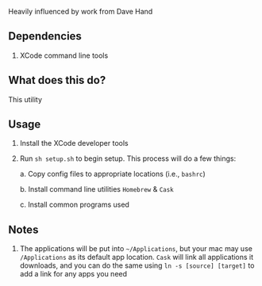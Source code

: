 Heavily influenced by work from Dave Hand

## Dependencies
1. XCode command line tools

## What does this do?
This utility

## Usage
1. Install the XCode developer tools
2. Run `sh setup.sh` to begin setup. This process will do a few things:

	a. Copy config files to appropriate locations (i.e., `bashrc`)
	
	b. Install command line utilities `Homebrew` & `Cask`
	
	c. Install common programs used

## Notes
1. The applications will be put into `~/Applications`, but your mac may use `/Applications` as its default app location. `Cask` will link all applications it downloads, and you can do the same using `ln -s [source] [target]` to add a link for any apps you need


